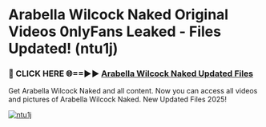 # Arabella Wilcock Naked Original Videos 0nlyFans Leaked - Files Updated! (ntu1j)

<h3>🔴 CLICK HERE 🌐==►► <a href="https://tinyurl.com/yckcrads" rel="nofollow">Arabella Wilcock Naked Updated Files</a></h3>

Get Arabella Wilcock Naked and all content. Now you can access all videos and pictures of Arabella Wilcock Naked. New Updated Files 2025!

[![ntu1j](https://i.imgur.com/hpKpOFt.gif)](https://tinyurl.com/yckcrads)
